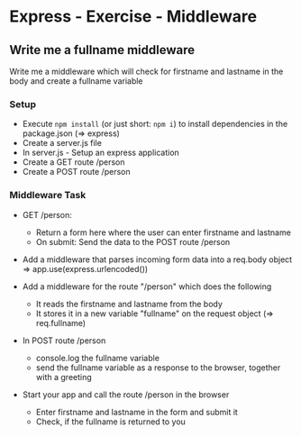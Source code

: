 # Express - Exercise - Middleware

## Write me a fullname middleware 

Write me a middleware which will check for firstname and lastname in the body and create a fullname variable

### Setup

* Execute `npm install` (or just short: `npm i`) to install dependencies in the package.json (=> express) 
* Create a server.js file
* In server.js - Setup an express application
* Create a GET route /person
* Create a POST route /person

### Middleware Task

* GET /person: 
    * Return a form here where the user can enter firstname and lastname
    * On submit: Send the data to the POST route /person

* Add a middleware that parses incoming form data into a req.body object
    => app.use(express.urlencoded())

* Add a middleware for the route "/person" which does the following
    * It reads the firstname and lastname from the body
    * It stores it in a new variable "fullname" on the request object (=> req.fullname)

* In POST route /person
    * console.log the fullname variable
    * send the fullname variable as a response to the browser, together with a greeting
    
* Start your app and call the route /person in the browser
    * Enter firstname and lastname in the form and submit it
    * Check, if the fullname is returned to you
